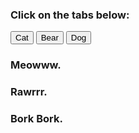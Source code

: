 <head>
  <link rel="stylesheet" href="styles.css">
 </head>
 <body>
  <h3>Click on the tabs below:</h3>
  <div class="tab">
    <button class="tablinks" onclick="clickHandle(event, 'Cat')">Cat</button>
    <button class="tablinks" onclick="clickHandle(event, 'Bear')">Bear</button>
    <button class="tablinks" onclick="clickHandle(event, 'Dog')">Dog</button>
  </div>

  <div id="Cat" class="tabcontent">
    <h3>Meowww.</h3>
  </div>

  <div id="Bear" class="tabcontent">
    <h3>Rawrrr.</h3>
  </div>

  <div id="Dog" class="tabcontent">
    <h3>Bork Bork.</h3>
</div>

<script>
function clickHandle(evt, animalName) {
  let i, tabcontent, tablinks;

  // This is to clear the previous clicked content.
  tabcontent = document.getElementsByClassName("tabcontent");
  for (i = 0; i < tabcontent.length; i++) {
    tabcontent[i].style.display = "none";
  }

  // Set the tab to be "active".
  tablinks = document.getElementsByClassName("tablinks");
  for (i = 0; i < tablinks.length; i++) {
    tablinks[i].className = tablinks[i].className.replace(" active", "");
  }

  // Display the clicked tab and set it to active.
  document.getElementById(animalName).style.display = "block";
  evt.currentTarget.className += " active";
}
</script>
</body>
